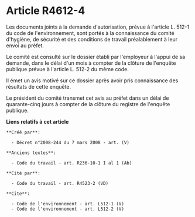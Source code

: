 # Article R4612-4

Les documents joints à la demande d'autorisation, prévue à l'article L. 512-1 du code de l'environnement, sont portés à la
connaissance du comité d'hygiène, de sécurité et des conditions de travail préalablement à leur envoi au préfet. 

Le comité est consulté sur le dossier établi par l'employeur à l'appui de sa demande, dans le délai d'un mois à compter de la
clôture de l'enquête publique prévue à l'article L. 512-2 du même code. 

Il émet un avis motivé sur ce dossier après avoir pris connaissance des résultats de cette enquête. 

Le président du comité transmet cet avis au préfet dans un délai de quarante-cinq jours à compter de la clôture du registre
de l'enquête publique.

**Liens relatifs à cet article**

	**Créé par**:

	  - Décret n°2008-244 du 7 mars 2008 - art. (V)

	**Anciens textes**:

	  - Code du travail - art. R236-10-1 I al 1 (Ab)

	**Cité par**:

	  - Code du travail - art. R4523-2 (VD)

	**Cite**:

	  - Code de l'environnement - art. L512-1 (V)
	  - Code de l'environnement - art. L512-2 (V)

